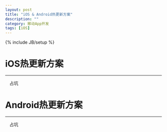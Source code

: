 ```yaml
---
layout: post
title: "iOS & Android热更新方案"
description: ""
category: 移动App开发
tags: [iOS]
---
```

{% include JB/setup %}
# iOS热更新方案
---
　占坑

<!--break-->

# Android热更新方案
---
　占坑

<!--break-->
